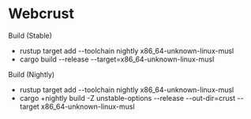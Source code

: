 # Webcrust

Build (Stable)

- rustup target add --toolchain nightly x86_64-unknown-linux-musl
- cargo build --release --target=x86_64-unknown-linux-musl

Build (Nightly)

- rustup target add --toolchain nightly x86_64-unknown-linux-musl
- cargo +nightly build -Z unstable-options --release --out-dir=crust --target
  x86_64-unknown-linux-musl

